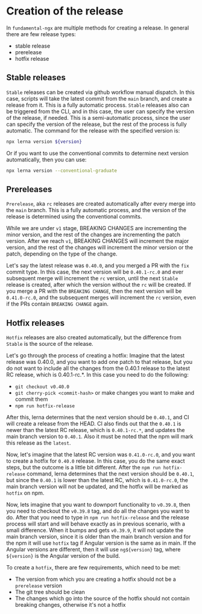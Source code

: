 # Creation of the release

In `fundamental-ngx` are multiple methods for creating a release. In general there are few release types:

-   stable release
-   prerelease
-   hotfix release

## Stable releases

`Stable` releases can be created via github workflow manual dispatch. In this case, scripts will take the
latest commit from the `main` branch, and create a release from it. This is a fully automatic process.
`Stable` releases also can be triggered from the CLI, and in this case, the user can specify the version of the release,
if needed. This is a semi-automatic process, since the user can specify the version of the release, but the rest
of the process is fully automatic.
The command for the release with the specified version is:

```bash
npx lerna version ${version}
```

Or if you want to use the conventional commits to determine next version automatically, then you can use:

```bash
npx lerna version --conventional-graduate
```

## Prereleases

`Prerelease`, aka `rc` releases are created automatically after every merge into the `main` branch. This is a fully
automatic process, and the version of the release is determined using the conventional commits.

While we are under `v1` stage, BREAKING CHANGES are incrementing the minor version, and the rest of the changes
are incrementing the patch version. After we reach `v1`, BREAKING CHANGES will increment the major version, and
the rest of the changes will increment the minor version or the patch, depending on the type of the change.

Let's say the latest release was `0.40.0`, and you merged a PR with the `fix` commit type. In this case, the next
version will be `0.40.1-rc.0` and ever subsequent merge will increment the `rc` version, until the next `Stable`
release is created, after which the version without the `rc` will be created. If you merge a PR with the `BREAKING CHANGE`,
then the next version will be `0.41.0-rc.0`, and the subsequent merges will increment the `rc` version, even if the PRs
contain `BREAKING CHANGE` again.

## Hotfix releases

`Hotfix` releases are also created automatically, but the difference from `Stable` is the source of the release.

Let's go through the process of creating a hotfix:
Imagine that the latest release was 0.40.0, and you want to add one patch to that release, but you do not want to
include all the changes from the 0.40.1 release to the latest RC release, which is 0.40.1-rc.\*. In this case you need
to do the following:

-   `git checkout v0.40.0`
-   `git cherry-pick <commit-hash>` or make changes you want to make and commit them
-   `npm run hotfix-release`

After this, lerna determines that the next version should be `0.40.1`, and CI will create a release from the HEAD.
CI also finds out that the `0.40.1` is newer than the latest RC release, which is `0.40.1-rc.*`, and updates the main
branch version to `0.40.1`. Also it must be noted that the npm will mark this release as the `latest`.

Now, let's imagine that the latest RC version was `0.41.0-rc.0`, and you want to create a hotfix for `0.40.0` release.
In this case, you do the same exact steps, but the outcome is a little bit different. After the `npm run hotfix-release`
command, lerna determines that the next version should be `0.40.1`, but since the `0.40.1` is lower than the latest RC,
which is `0.41.0-rc.0`, the main branch version will not be updated, and the hotfix will be marked as `hotfix` on npm.

Now, lets imagine that you want to downport functionality to `v0.39.8`, then you need to checkout the `v0.39.8` tag,
and do all the changes you want to do. After that you need to type in `npm run hotfix-release` and the release
process will start and will behave exactly as in previous scenario, with a small difference. When it bumps and gets
`v0.39.9`, it will not update the main branch version, since it is older than the main branch version and
for the npm it will use `hotfix` tag if Angular version is the same as in main. If the Angular versions are different,
then it will use `ng${version}` tag, where `${version}` is the Angular version of the build.

To create a `hotfix`, there are few requirements, which need to be met:

-   The version from which you are creating a hotfix should not be a `prerelease` version
-   The git tree should be clean
-   The changes which go into the source of the hotfix should not contain breaking changes, otherwise it's not a hotfix
